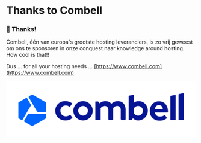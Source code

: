 # Thanks to Combell

### 🥳 Thanks!

Combell, één van europa's grootste hosting leveranciers, is zo vrij geweest om ons te sponsoren in onze conquest naar knowledge around hosting. How cool is that!!

Dus ... for all your hosting needs ... [https://www.combell.com](https://www.combell.com)

![](.gitbook/assets/combell_nv_logo.png)

